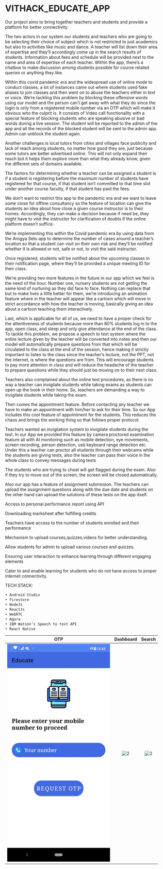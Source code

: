 # VITHACK_EDUCATE_APP

Our project aims to bring together teachers and students and provide a platform for better connectivity.

The two actors in our system our students and teachers who are going to be selecting their choice of subject which is not restricted to just academics but also to activities like music and dance. A teacher will list down their area of expertise and they’ll accordingly come up in the search results of students. Information about fees and schedule will be provided next to the name and area of expertise of each teacher. Within the app, there’s a chatbox to make discussion among students possible for course related queries or anything they like.

Within this covid pandemic era and the widespread use of online mode to conduct classes, a lot of instances came out where students used fake aliases to join classes and then went on to abuse the teachers either in text or voice. We’re tackling this problem by blocking these offensive words using our model and the person can’t get away with what they do since the login is only from a registered mobile number via an OTP which will make it obvious who the culprit is. It consists of Video call functionality with a special feature of blocking students who are speaking abusive or bad words during a live session. The student will be reported to the admin of the app and all the records of the blocked student will be sent to the admin app. Admin can unblock the student again. 

Another challenges is local tutors from cities and villages face publicity and lack of reach among students, no matter how good they are, just because some tutors are better advertised online. This will not only expand their reach but it helps them explore more than what they already know, given the different sets of domains available. 

The factors for determining whether a teacher can be assigned a student is if a student is registering before the maximum number of students have registered for that course, if that student isn’t committed to that time slot under another course faculty, if that student has paid the fees. 

We don’t want to restrict this app to the pandemic era and we want to leave some close for offline consultancy so the feature of location can give the students an idea about how close a given course instructor is to their homes. Accordingly, they can make a decision because if need be, they might have to visit the instructor for clarification of doubts if the online platform doesn’t suffice. 

We’re implementing this within the Covid pandemic era by using data from the Arogya Setu app to determine the number of cases around a teacher’s location so that a student can visit on their own risk and they’ll be notified whether it is allowed or not, safe or not, to visit the said instructor. 

Once registered, students will be notified about the upcoming classes in their notification page, where they’ll be provided a unique meeting ID for their class. 

We’re providing two more features in the future in our app which we feel is the need of the hour. Number one, nursery students are not getting the same kind of nurturing as they did face to face. Nothing can replace that but to make lives a little better for them, we’re introducing an animation feature where in the teacher will appear like a cartoon which will move in strict accordance with how the teacher is moving, basically giving an idea about a cartoon teaching them interactively. 

Last, which is applicable for all of us, we need to have a proper check for the attentiveness of students because more than 80% students log in to the app, open class, and sleep and only give attendance at the end of the class. To tackle this problem, we propose a speech to text system where the entire lecture given by the teacher will be converted into notes and then our model will automatically prepare questions from that which will be circulated to the class at the end of the session, hence making it strictly important to listen to the class since the teacher’s lecture, not the PPT, not the internet, is where the questions are from. This will encourage students to pay more attention in class and will reduce the headache of the teacher to prepare questions while they should just be moving on to their next class. 

Teachers also complained about the online test procedures, as there is no way a teacher can invigilate students while taking exams as students can open up the book in their home. So, teachers are demanding a way to invigilate students while taking the exam.

Then comes the appointment feature. Before contacting any teacher we have to make an appointment with him/her to ask for their time. So our App includes this cool feature of appointment for the students. This reduces the chaos and brings the working thing so that follows proper protocol.

Teachers wanted an invigilation system to invigilate students during the test. In our App we provided this feature by camera proctored examination feature all with AI monitoring such as mobile detection, eye movements, screen recording, person detection, usb keyboard range detection etc. Under this a teacher can proctor all students through their webcams while the students are giving tests, also the teacher can pass their voice in the whole class to convey messages during tests

The students who are trying to cheat will get flagged during the exam. Also if they try to move out of the screen, the screen will be closed automatically.

Also our app has a feature of assignment submission. The teachers can upload the assignment questions along with the due date and students on the other hand can upload the solutions of these tests on the app itself.

Access to personal performance report using API

Downloading marksheet after fulfilling credits

Teachers have access to the number of students enrolled and their performance

Mechanism to upload courses,quizzes,videos  for better understanding.

Allow students for admin to upload various courses and quizzes.

Ensuring user interaction to enhance learning through different engaging elements

Cater to and enable learning for students who do not have access to proper internet connectivity.

TECH STACK:

    • Android Studio
    • Firestore
    • NodeJs
    • ReactJs
    • WebRTC
    • Agora
    • IBM Watson’s Speech to text API
    • React Native


OTP             |  Dashboard         |Search             |
:-------------------------:|:-------------------------:|:-------------------------:|
![1](https://github.com/Brute-Force2020/VITHACK_EDUCATE_APP/blob/main/screenshots/1.jpeg)  |  ![2](hhttps://github.com/Brute-Force2020/VITHACK_EDUCATE_APP/blob/main/screenshots/2.jpeg)  |  ![2](hhttps://github.com/Brute-Force2020/VITHACK_EDUCATE_APP/blob/main/screenshots/3.jpeg)  |
